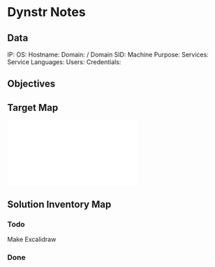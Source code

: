 # Dynstr Notes

## Data 

IP: 
OS:
Hostname:
Domain:  / Domain SID:
Machine Purpose: 
Services:
Service Languages:
Users:
Credentials:

## Objectives

## Target Map

![](Dynstr-map.excalidraw.md)

## Solution Inventory Map


### Todo 

Make Excalidraw

### Done
      

